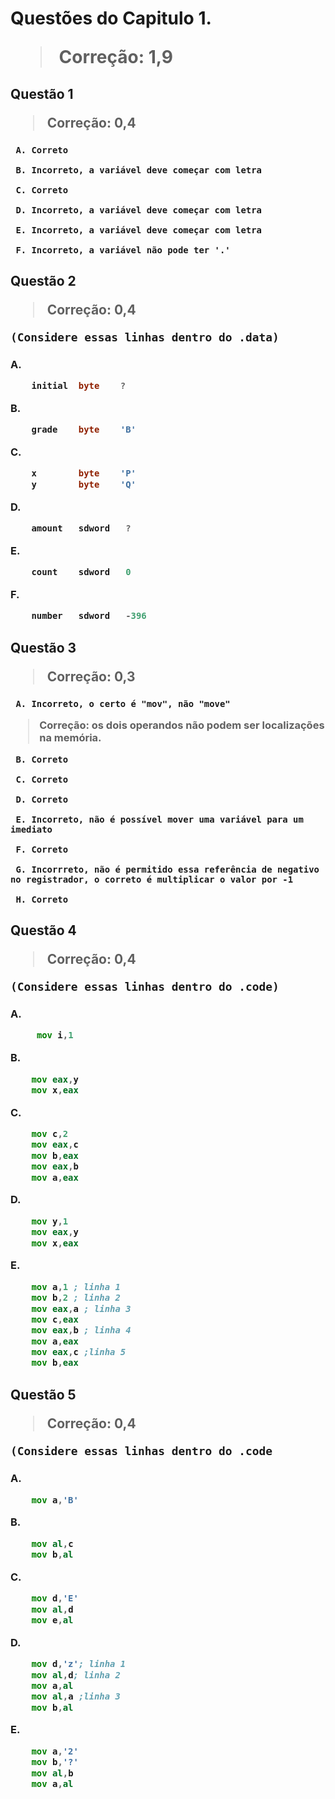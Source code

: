 <h1>
  Questões do Capitulo 1.

> Correção: 1,9

  <h2>
    Questão 1
	  
> Correção: 0,4

   <h3>
	
     A. Correto

     B. Incorreto, a variável deve começar com letra

     C. Correto

     D. Incorreto, a variável deve começar com letra

     E. Incorreto, a variável deve começar com letra

     F. Incorreto, a variável não pode ter '.'


  <h2> 
    Questão 2

> Correção: 0,4

    (Considere essas linhas dentro do .data)
	  
   <h3>
	
A. 
~~~asm
	initial  byte    ?
~~~ 
B. 
~~~asm
	grade    byte    'B'
~~~
C.
~~~asm
	x        byte    'P'
	y        byte    'Q'
~~~
D.
~~~asm
	amount   sdword   ?
~~~
E.
~~~asm
	count    sdword   0
~~~
F.
~~~asm
	number   sdword   -396
~~~
	
  <h2>
    Questão 3

> Correção: 0,3

   <h3>
		
     A. Incorreto, o certo é "mov", não "move"

> Correção: os dois operandos não podem ser localizações na memória.

     B. Correto

     C. Correto

     D. Correto 

     E. Incorreto, não é possível mover uma variável para um imediato

     F. Correto

     G. Incorrreto, não é permitido essa referência de negativo no registrador, o correto é multiplicar o valor por -1

     H. Correto


  <h2>
    Questão 4
	
> Correção: 0,4

    (Considere essas linhas dentro do .code)
<h3>
	
A.
~~~asm
	 mov i,1
~~~ 
B.
~~~asm
	mov eax,y
	mov x,eax
~~~
C.
~~~asm
	mov c,2
	mov eax,c
	mov b,eax
	mov eax,b
	mov a,eax
~~~	
D.
~~~asm
	mov y,1
	mov eax,y
	mov x,eax
~~~
E.
~~~asm
	mov a,1 ; linha 1
	mov b,2 ; linha 2
	mov eax,a ; linha 3
	mov c,eax
	mov eax,b ; linha 4
	mov a,eax
	mov eax,c ;linha 5
	mov b,eax
~~~	
	
  <h2>
    Questão 5

> Correção: 0,4

    (Considere essas linhas dentro do .code	  
   <h3>
	
A.
~~~asm
	mov a,'B'
~~~
B.
~~~asm
	mov al,c
	mov b,al
~~~
C.
~~~asm
	mov d,'E'
	mov al,d
	mov e,al
~~~
D.
~~~asm
	mov d,'z'; linha 1
	mov al,d; linha 2
	mov a,al
	mov al,a ;linha 3
	mov b,al
~~~
E.
~~~asm
	mov a,'2'
	mov b,'?'
	mov al,b
	mov a,al
~~~
